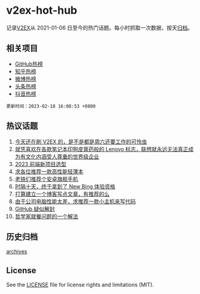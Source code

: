 # v2ex-hot-hub

 记录[V2EX](https://www.v2ex.com/)从 2021-01-06 日至今的热门话题。每小时抓取一次数据，按天[归档](archives)。
 
 ## 相关项目

- [GitHub热榜](https://github.com/lonnyzhang423/github-hot-hub)
- [知乎热榜](https://github.com/lonnyzhang423/zhihu-hot-hub)
- [微博热榜](https://github.com/lonnyzhang423/weibo-hot-hub)
- [头条热榜](https://github.com/lonnyzhang423/toutiao-hot-hub)
- [抖音热榜](https://github.com/lonnyzhang423/douyin-hot-hub)


 `更新时间：2023-02-18 16:08:53 +0800`

## 热议话题

1. [今天还在刷 V2EX 的，是不是都是周六还要工作的可怜虫](https://www.v2ex.com/t/917154)
1. [就凭喜欢在各款笔记本印狗皮膏药般的 Lenovo 标志，联想就永远无法真正成为有文化内涵受人尊重的世界级企业](https://www.v2ex.com/t/916980)
1. [2023 前端新项目选型](https://www.v2ex.com/t/916984)
1. [求各位推荐一款高性能轻薄本](https://www.v2ex.com/t/917060)
1. [老铁们推荐个安卓旗舰手机](https://www.v2ex.com/t/916998)
1. [时隔十天，终于拿到了 New Bing 体验资格](https://www.v2ex.com/t/917107)
1. [打算建立一个博客写点文章，有推荐的么](https://www.v2ex.com/t/917124)
1. [由于公司电脑性能太差，求推荐一款小主机来写代码](https://www.v2ex.com/t/917008)
1. [GitHub 疑似解封](https://www.v2ex.com/t/917108)
1. [哲学家就餐问题的一个解法](https://www.v2ex.com/t/917039)

## 历史归档

[archives](archives)

## License

See the [LICENSE](LICENSE) file for license rights and limitations (MIT).
